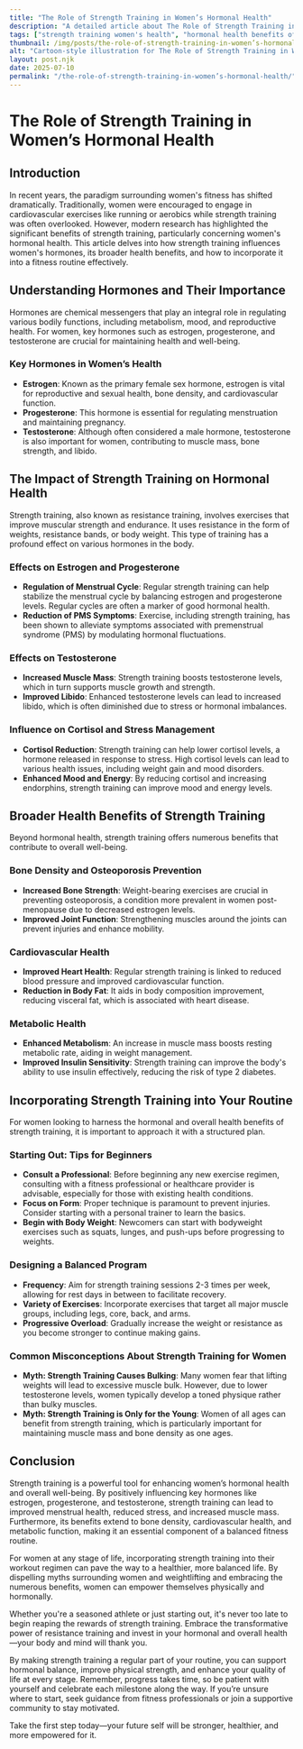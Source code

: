 ```yaml
---
title: "The Role of Strength Training in Women’s Hormonal Health"
description: "A detailed article about The Role of Strength Training in Women’s Hormonal Health."
tags: ["strength training women's health", "hormonal health benefits of strength training", "women's fitness and hormones", "strength training hormone balance", "women's strength training benefits"]
thumbnail: /img/posts/the-role-of-strength-training-in-women’s-hormonal-health.webp
alt: "Cartoon-style illustration for The Role of Strength Training in Women’s Hormonal Health"
layout: post.njk
date: 2025-07-10
permalink: "/the-role-of-strength-training-in-women’s-hormonal-health/"
---
```


# The Role of Strength Training in Women’s Hormonal Health

## Introduction

In recent years, the paradigm surrounding women's fitness has shifted dramatically. Traditionally, women were encouraged to engage in cardiovascular exercises like running or aerobics while strength training was often overlooked. However, modern research has highlighted the significant benefits of strength training, particularly concerning women's hormonal health. This article delves into how strength training influences women's hormones, its broader health benefits, and how to incorporate it into a fitness routine effectively.

## Understanding Hormones and Their Importance

Hormones are chemical messengers that play an integral role in regulating various bodily functions, including metabolism, mood, and reproductive health. For women, key hormones such as estrogen, progesterone, and testosterone are crucial for maintaining health and well-being.

### Key Hormones in Women’s Health

- **Estrogen**: Known as the primary female sex hormone, estrogen is vital for reproductive and sexual health, bone density, and cardiovascular function.
- **Progesterone**: This hormone is essential for regulating menstruation and maintaining pregnancy.
- **Testosterone**: Although often considered a male hormone, testosterone is also important for women, contributing to muscle mass, bone strength, and libido.

## The Impact of Strength Training on Hormonal Health

Strength training, also known as resistance training, involves exercises that improve muscular strength and endurance. It uses resistance in the form of weights, resistance bands, or body weight. This type of training has a profound effect on various hormones in the body.

### Effects on Estrogen and Progesterone

- **Regulation of Menstrual Cycle**: Regular strength training can help stabilize the menstrual cycle by balancing estrogen and progesterone levels. Regular cycles are often a marker of good hormonal health.
- **Reduction of PMS Symptoms**: Exercise, including strength training, has been shown to alleviate symptoms associated with premenstrual syndrome (PMS) by modulating hormonal fluctuations.

### Effects on Testosterone

- **Increased Muscle Mass**: Strength training boosts testosterone levels, which in turn supports muscle growth and strength.
- **Improved Libido**: Enhanced testosterone levels can lead to increased libido, which is often diminished due to stress or hormonal imbalances.

### Influence on Cortisol and Stress Management

- **Cortisol Reduction**: Strength training can help lower cortisol levels, a hormone released in response to stress. High cortisol levels can lead to various health issues, including weight gain and mood disorders.
- **Enhanced Mood and Energy**: By reducing cortisol and increasing endorphins, strength training can improve mood and energy levels.

## Broader Health Benefits of Strength Training

Beyond hormonal health, strength training offers numerous benefits that contribute to overall well-being.

### Bone Density and Osteoporosis Prevention

- **Increased Bone Strength**: Weight-bearing exercises are crucial in preventing osteoporosis, a condition more prevalent in women post-menopause due to decreased estrogen levels.
- **Improved Joint Function**: Strengthening muscles around the joints can prevent injuries and enhance mobility.

### Cardiovascular Health

- **Improved Heart Health**: Regular strength training is linked to reduced blood pressure and improved cardiovascular function.
- **Reduction in Body Fat**: It aids in body composition improvement, reducing visceral fat, which is associated with heart disease.

### Metabolic Health

- **Enhanced Metabolism**: An increase in muscle mass boosts resting metabolic rate, aiding in weight management.
- **Improved Insulin Sensitivity**: Strength training can improve the body's ability to use insulin effectively, reducing the risk of type 2 diabetes.

## Incorporating Strength Training into Your Routine

For women looking to harness the hormonal and overall health benefits of strength training, it is important to approach it with a structured plan.

### Starting Out: Tips for Beginners

- **Consult a Professional**: Before beginning any new exercise regimen, consulting with a fitness professional or healthcare provider is advisable, especially for those with existing health conditions.
- **Focus on Form**: Proper technique is paramount to prevent injuries. Consider starting with a personal trainer to learn the basics.
- **Begin with Body Weight**: Newcomers can start with bodyweight exercises such as squats, lunges, and push-ups before progressing to weights.

### Designing a Balanced Program

- **Frequency**: Aim for strength training sessions 2-3 times per week, allowing for rest days in between to facilitate recovery.
- **Variety of Exercises**: Incorporate exercises that target all major muscle groups, including legs, core, back, and arms.
- **Progressive Overload**: Gradually increase the weight or resistance as you become stronger to continue making gains.

### Common Misconceptions About Strength Training for Women

- **Myth: Strength Training Causes Bulking**: Many women fear that lifting weights will lead to excessive muscle bulk. However, due to lower testosterone levels, women typically develop a toned physique rather than bulky muscles.
- **Myth: Strength Training is Only for the Young**: Women of all ages can benefit from strength training, which is particularly important for maintaining muscle mass and bone density as one ages.

## Conclusion

Strength training is a powerful tool for enhancing women’s hormonal health and overall well-being. By positively influencing key hormones like estrogen, progesterone, and testosterone, strength training can lead to improved menstrual health, reduced stress, and increased muscle mass. Furthermore, its benefits extend to bone density, cardiovascular health, and metabolic function, making it an essential component of a balanced fitness routine.

For women at any stage of life, incorporating strength training into their workout regimen can pave the way to a healthier, more balanced life. By dispelling myths surrounding women and weightlifting and embracing the numerous benefits, women can empower themselves physically and hormonally.

Whether you're a seasoned athlete or just starting out, it's never too late to begin reaping the rewards of strength training. Embrace the transformative power of resistance training and invest in your hormonal and overall health—your body and mind will thank you.

By making strength training a regular part of your routine, you can support hormonal balance, improve physical strength, and enhance your quality of life at every stage. Remember, progress takes time, so be patient with yourself and celebrate each milestone along the way. If you’re unsure where to start, seek guidance from fitness professionals or join a supportive community to stay motivated.

Take the first step today—your future self will be stronger, healthier, and more empowered for it.
